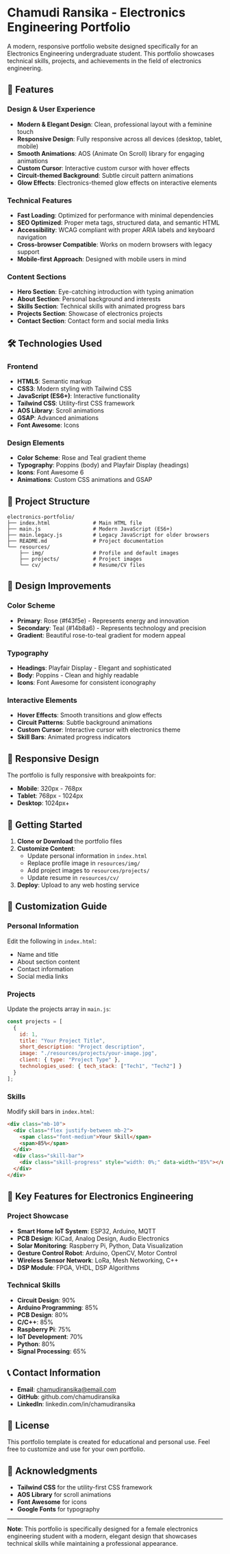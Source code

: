 # Chamudi Ransika - Electronics Engineering Portfolio

A modern, responsive portfolio website designed specifically for an Electronics Engineering undergraduate student. This portfolio showcases technical skills, projects, and achievements in the field of electronics engineering.

## 🚀 Features

### Design & User Experience
- **Modern & Elegant Design**: Clean, professional layout with a feminine touch
- **Responsive Design**: Fully responsive across all devices (desktop, tablet, mobile)
- **Smooth Animations**: AOS (Animate On Scroll) library for engaging animations
- **Custom Cursor**: Interactive custom cursor with hover effects
- **Circuit-themed Background**: Subtle circuit pattern animations
- **Glow Effects**: Electronics-themed glow effects on interactive elements

### Technical Features
- **Fast Loading**: Optimized for performance with minimal dependencies
- **SEO Optimized**: Proper meta tags, structured data, and semantic HTML
- **Accessibility**: WCAG compliant with proper ARIA labels and keyboard navigation
- **Cross-browser Compatible**: Works on modern browsers with legacy support
- **Mobile-first Approach**: Designed with mobile users in mind

### Content Sections
- **Hero Section**: Eye-catching introduction with typing animation
- **About Section**: Personal background and interests
- **Skills Section**: Technical skills with animated progress bars
- **Projects Section**: Showcase of electronics projects
- **Contact Section**: Contact form and social media links

## 🛠️ Technologies Used

### Frontend
- **HTML5**: Semantic markup
- **CSS3**: Modern styling with Tailwind CSS
- **JavaScript (ES6+)**: Interactive functionality
- **Tailwind CSS**: Utility-first CSS framework
- **AOS Library**: Scroll animations
- **GSAP**: Advanced animations
- **Font Awesome**: Icons

### Design Elements
- **Color Scheme**: Rose and Teal gradient theme
- **Typography**: Poppins (body) and Playfair Display (headings)
- **Icons**: Font Awesome 6
- **Animations**: Custom CSS animations and GSAP

## 📁 Project Structure

```
electronics-portfolio/
├── index.html              # Main HTML file
├── main.js                 # Modern JavaScript (ES6+)
├── main.legacy.js          # Legacy JavaScript for older browsers
├── README.md               # Project documentation
└── resources/
    ├── img/                # Profile and default images
    ├── projects/           # Project images
    └── cv/                 # Resume/CV files
```

## 🎨 Design Improvements

### Color Scheme
- **Primary**: Rose (#f43f5e) - Represents energy and innovation
- **Secondary**: Teal (#14b8a6) - Represents technology and precision
- **Gradient**: Beautiful rose-to-teal gradient for modern appeal

### Typography
- **Headings**: Playfair Display - Elegant and sophisticated
- **Body**: Poppins - Clean and highly readable
- **Icons**: Font Awesome for consistent iconography

### Interactive Elements
- **Hover Effects**: Smooth transitions and glow effects
- **Circuit Patterns**: Subtle background animations
- **Custom Cursor**: Interactive cursor with electronics theme
- **Skill Bars**: Animated progress indicators

## 📱 Responsive Design

The portfolio is fully responsive with breakpoints for:
- **Mobile**: 320px - 768px
- **Tablet**: 768px - 1024px
- **Desktop**: 1024px+

## 🚀 Getting Started

1. **Clone or Download** the portfolio files
2. **Customize Content**:
   - Update personal information in `index.html`
   - Replace profile image in `resources/img/`
   - Add project images to `resources/projects/`
   - Update resume in `resources/cv/`
3. **Deploy**: Upload to any web hosting service

## 📝 Customization Guide

### Personal Information
Edit the following in `index.html`:
- Name and title
- About section content
- Contact information
- Social media links

### Projects
Update the projects array in `main.js`:
```javascript
const projects = [
  {
    id: 1,
    title: "Your Project Title",
    short_description: "Project description",
    image: "./resources/projects/your-image.jpg",
    client: { type: "Project Type" },
    technologies_used: { tech_stack: ["Tech1", "Tech2"] }
  }
];
```

### Skills
Modify skill bars in `index.html`:
```html
<div class="mb-10">
  <div class="flex justify-between mb-2">
    <span class="font-medium">Your Skill</span>
    <span>85%</span>
  </div>
  <div class="skill-bar">
    <div class="skill-progress" style="width: 0%;" data-width="85%"></div>
  </div>
</div>
```

## 🌟 Key Features for Electronics Engineering

### Project Showcase
- **Smart Home IoT System**: ESP32, Arduino, MQTT
- **PCB Design**: KiCad, Analog Design, Audio Electronics
- **Solar Monitoring**: Raspberry Pi, Python, Data Visualization
- **Gesture Control Robot**: Arduino, OpenCV, Motor Control
- **Wireless Sensor Network**: LoRa, Mesh Networking, C++
- **DSP Module**: FPGA, VHDL, DSP Algorithms

### Technical Skills
- **Circuit Design**: 90%
- **Arduino Programming**: 85%
- **PCB Design**: 80%
- **C/C++**: 85%
- **Raspberry Pi**: 75%
- **IoT Development**: 70%
- **Python**: 80%
- **Signal Processing**: 65%

## 📞 Contact Information

- **Email**: chamudiransika@email.com
- **GitHub**: github.com/chamudiransika
- **LinkedIn**: linkedin.com/in/chamudiransika

## 📄 License

This portfolio template is created for educational and personal use. Feel free to customize and use for your own portfolio.

## 🙏 Acknowledgments

- **Tailwind CSS** for the utility-first CSS framework
- **AOS Library** for scroll animations
- **Font Awesome** for icons
- **Google Fonts** for typography

---

**Note**: This portfolio is specifically designed for a female electronics engineering student with a modern, elegant design that showcases technical skills while maintaining a professional appearance. 